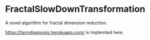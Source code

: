 # FractalSlowDownTransformation
A novel algorithm for fractal dimension reduction.

https://farmdiagnosis.herokuapp.com/ is implemted here.

